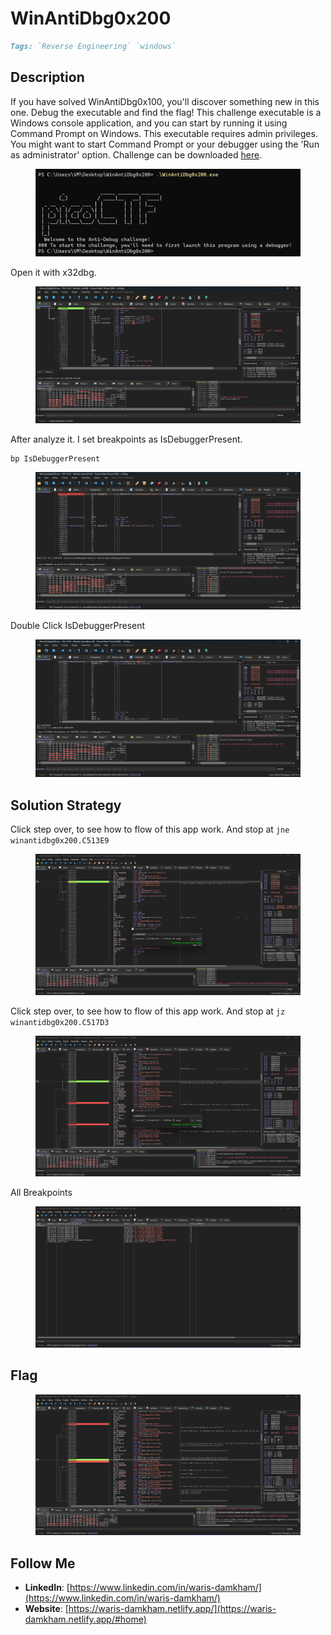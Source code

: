 # WinAntiDbg0x200

```markdown
Tags: `Reverse Engineering` `windows`
```

## **Description**

If you have solved WinAntiDbg0x100, you'll discover something new in this one. Debug the executable and find the flag! This challenge executable is a Windows console application, and you can start by running it using Command Prompt on Windows. This executable requires admin privileges. You might want to start Command Prompt or your debugger using the 'Run as administrator' option. Challenge can be downloaded [here](https://artifacts.picoctf.net/c\_titan/58/WinAntiDbg0x200.zip).

<figure><img src="../.gitbook/assets/image (229).png" alt=""><figcaption></figcaption></figure>

Open it with x32dbg.

<figure><img src="../.gitbook/assets/image (237).png" alt=""><figcaption></figcaption></figure>

After analyze it. I set breakpoints as IsDebuggerPresent.

```
bp IsDebuggerPresent
```

<figure><img src="../.gitbook/assets/image (238).png" alt=""><figcaption></figcaption></figure>

Double Click IsDebuggerPresent

<figure><img src="../.gitbook/assets/image (239).png" alt=""><figcaption></figcaption></figure>

## **Solution Strategy**

Click step over, to see how to flow of this app work. And stop at `jne winantidbg0x200.C513E9`

<figure><img src="../.gitbook/assets/image (240).png" alt=""><figcaption></figcaption></figure>

Click step over, to see how to flow of this app work. And stop at `jz winantidbg0x200.C517D3`

<figure><img src="../.gitbook/assets/image (241).png" alt=""><figcaption></figcaption></figure>

All Breakpoints

<figure><img src="../.gitbook/assets/image (243).png" alt=""><figcaption></figcaption></figure>

## Flag

<figure><img src="../.gitbook/assets/image (242).png" alt=""><figcaption></figcaption></figure>

## Follow Me

* **LinkedIn**: [https://www.linkedin.com/in/waris-damkham/](https://www.linkedin.com/in/waris-damkham/)
* **Website**: [https://waris-damkham.netlify.app/](https://waris-damkham.netlify.app/#home)
